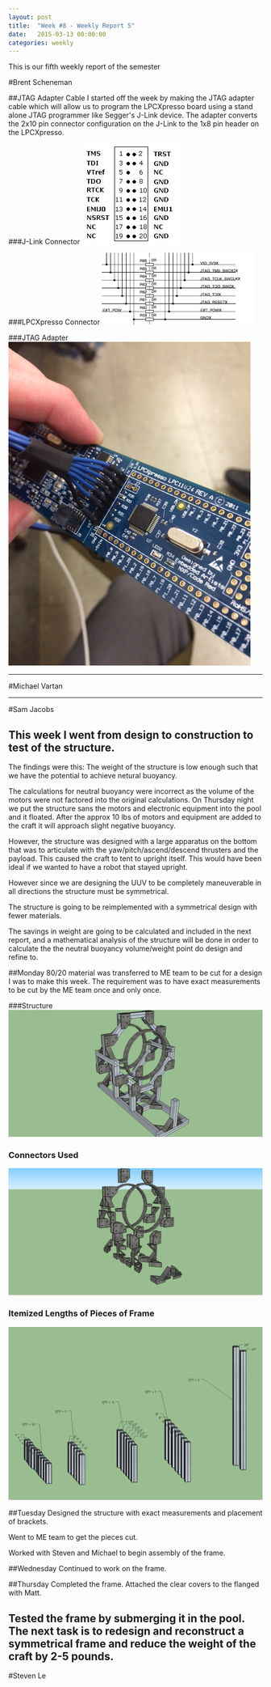 ```yaml
---
layout: post
title:  "Week #8 - Weekly Report 5"
date:   2015-03-13 00:00:00
categories: weekly
---
```


This is our fifth weekly report of the semester

#Brent Scheneman

##JTAG Adapter Cable
I started off the week by making the JTAG adapter cable which will allow us to program the LPCXpresso board using a stand alone JTAG programmer like Segger's J-Link device. The adapter converts the 2x10 pin connector configuration on the J-Link to the 1x8 pin header on the LPCXpresso.

###J-Link Connector
![J-Link Connector](/images/JLinkPinOut.png)

###LPCXpresso Connector
![LPCXpresso Connector](/images/LPCXpressoProgPin.png)

###JTAG Adapter
![JTAG Adapter](/images/JTAG_Adapter.png)

---

#Michael Vartan

---

#Sam Jacobs
## This week I went from design to construction to test of the structure. 



The findings were this:
The weight of the structure is low enough such that we have the potential to achieve netural buoyancy.

The calculations for neutral buoyancy were incorrect as the volume of the motors were not factored into the original calculations. On Thursday night we put the structure sans the motors and electronic equipment into the pool and it floated. After the approx 10 lbs of motors and equipment are added to the craft it will approach slight negative buoyancy. 

However, the structure was designed with a large apparatus on the bottom that was to articulate with the yaw/pitch/ascend/descend thrusters and the payload. This caused the craft to tent to upright itself. This would have been ideal if we wanted to have a robot that stayed upright.

However since we are designing the UUV to be completely maneuverable in all directions the structure must be symmetrical.

The structure is going to be reimplemented with a symmetrical design with fewer materials. 

The savings in weight are going to be calculated and included in the next report, and a mathematical analysis of the structure will be done in order to calculate the the neutral buoyancy volume/weight point do design and refine to.

##Monday
80/20 material was transferred to ME team to be cut for a design I was to make this week. The requirement was to have exact measurements to be cut by the ME team once and only once.

###Structure
![JTAG Adapter](/images/zeeboStructure.png)

### Connectors Used	
![JTAG Adapter](/images/zeebo_connectors.png)

### Itemized Lengths of Pieces of Frame
![JTAG Adapter](/images/80_20_Lengths_Catalog.png)


##Tuesday
Designed the structure with exact measurements and placement of brackets.

Went to ME team to get the pieces cut.

Worked with Steven and Michael to begin assembly of the frame.

##Wednesday
Continued to work on the frame.

##Thursday
Completed the frame. Attached the clear covers to the flanged with Matt.

Tested the frame by submerging it in the pool. The next task is to redesign and reconstruct a symmetrical frame and reduce the weight of the craft by 2-5 pounds.
---

#Steven Le





